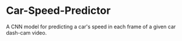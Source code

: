# Car-Speed-Predictor
A CNN model for predicting a car's speed in each frame of a given car dash-cam video.
